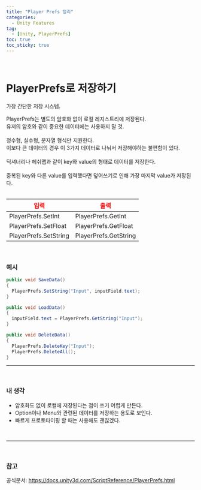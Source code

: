 ```yaml
---
title: "Player Prefs 정리"
categories:
  - Unity Features
tag:
  - [Unity, PlayerPrefs]
toc: true
toc_sticky: true
---
```


<br/>

# PlayerPrefs로 저장하기

가장 간단한 저장 시스템.

PlayerPrefs는 별도의 암호화 없이 로컬 레지스트리에 저장된다.  
유저의 암호와 같이 중요한 데이터에는 사용하지 말 것.
<br/><br/>
정수형, 실수형, 문자열 형식만 지원한다.  
이보다 큰 데이터의 경우 이 3가지 데이터로 나눠서 저장해야하는 불편함이 있다.
<br/><br/>
딕셔너리나 헤쉬맵과 같이 key와 value의 형태로 데이터를 저장한다.
<br/><br/>
중복된 key와 다른 value를 입력했다면 덮어쓰기로 인해 가장 마지막 value가 저장된다.
<br/><br/>

<!--Table-->

| <span style="color:red">입력</span> | <span style="color:red">출력</span> |
| ----------------------------------- | ----------------------------------- |
| PlayerPrefs.SetInt                  | PlayerPrefs.GetInt                  |
| PlayerPrefs.SetFloat                | PlayerPrefs.GetFloat                |
| PlayerPrefs.SetString               | PlayerPrefs.GetString               |

<br/>

### 예시

```cs
public void SaveData()
{
  PlayerPrefs.SetString("Input", inputField.text);
}

public void LoadData()
{
  inputField.text = PlayerPrefs.GetString("Input");
}

public void DeleteData()
{
  PlayerPrefs.DeleteKey("Input");
  PlayerPrefs.DeleteAll();
}
```

---

<br/>

### 내 생각

- 암호화도 없이 로컬에 저장된다는 점이 쓰기 어렵게 만든다.
- Option이나 Menu와 관련된 데이터를 저장하는 용도로 보인다.
- 빠르게 프로토타이핑 할 때는 사용해도 괜찮겠다.

<br/>

---

<br/>

### 참고

공식문서:
https://docs.unity3d.com/ScriptReference/PlayerPrefs.html
